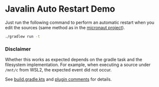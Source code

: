 # Javalin Auto Restart Demo

Just run the following command to perform an automatic restart when you edit the sources
(same method as in the [micronaut project](https://micronaut.io/)).

```bash
./gradlew run -t
```

### Disclaimer

Whether this works as expected depends on the gradle task and the filesystem implementation.
For example, when executing a source under `/mnt/c` from WSL2, the expected event did not occur.

See [build.gradle.kts](build.gradle.kts) and [plugin comments](src/main/kotlin/AutoShutdownPlugin.kt) for details.